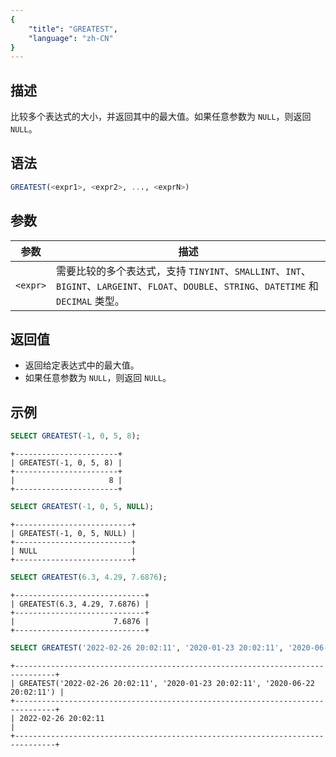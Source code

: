 ```yaml
---
{
    "title": "GREATEST",
    "language": "zh-CN"
}
---
```


<!-- 
Licensed to the Apache Software Foundation (ASF) under one
or more contributor license agreements.  See the NOTICE file
distributed with this work for additional information
regarding copyright ownership.  The ASF licenses this file
to you under the Apache License, Version 2.0 (the
"License"); you may not use this file except in compliance
with the License.  You may obtain a copy of the License at

  http://www.apache.org/licenses/LICENSE-2.0

Unless required by applicable law or agreed to in writing,
software distributed under the License is distributed on an
"AS IS" BASIS, WITHOUT WARRANTIES OR CONDITIONS OF ANY
KIND, either express or implied.  See the License for the
specific language governing permissions and limitations
under the License.
-->

## 描述

比较多个表达式的大小，并返回其中的最大值。如果任意参数为 `NULL`，则返回 `NULL`。

## 语法

```sql
GREATEST(<expr1>, <expr2>, ..., <exprN>)
```

## 参数

| 参数   | 描述 |
|------------|-------------|
| `<expr>`  | 需要比较的多个表达式，支持 `TINYINT`、`SMALLINT`、`INT`、`BIGINT`、`LARGEINT`、`FLOAT`、`DOUBLE`、`STRING`、`DATETIME` 和 `DECIMAL` 类型。 |

## 返回值

- 返回给定表达式中的最大值。
- 如果任意参数为 `NULL`，则返回 `NULL`。

## 示例

```sql
SELECT GREATEST(-1, 0, 5, 8);
```

```text
+-----------------------+
| GREATEST(-1, 0, 5, 8) |
+-----------------------+
|                     8 |
+-----------------------+
```

```sql
SELECT GREATEST(-1, 0, 5, NULL);
```

```text
+--------------------------+
| GREATEST(-1, 0, 5, NULL) |
+--------------------------+
| NULL                     |
+--------------------------+
```

```sql
SELECT GREATEST(6.3, 4.29, 7.6876);
```

```text
+-----------------------------+
| GREATEST(6.3, 4.29, 7.6876) |
+-----------------------------+
|                      7.6876 |
+-----------------------------+
```

```sql
SELECT GREATEST('2022-02-26 20:02:11', '2020-01-23 20:02:11', '2020-06-22 20:02:11');
```

```text
+-------------------------------------------------------------------------------+
| GREATEST('2022-02-26 20:02:11', '2020-01-23 20:02:11', '2020-06-22 20:02:11') |
+-------------------------------------------------------------------------------+
| 2022-02-26 20:02:11                                                           |
+-------------------------------------------------------------------------------+
```